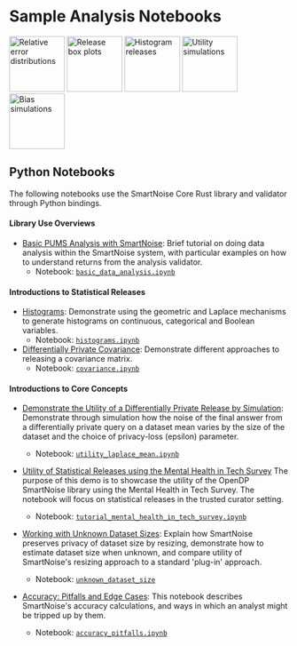 # Sample Analysis Notebooks

[<img src="/images/figs/plugin_mean_comparison.png" alt="Relative error distributions" height="100">](https://github.com/opendifferentialprivacy/smartnoise-samples/tree/master/analysis)
[<img src="/images/figs/example_size.png" alt="Release box plots" height="100">](https://github.com/opendifferentialprivacy/smartnoise-samples/tree/master/analysis)
[<img src="/images/figs/example_education.png" alt="Histogram releases" height="100">](https://github.com/opendifferentialprivacy/smartnoise-samples/tree/master/analysis)
[<img src="/images/figs/example_utility.png" alt="Utility simulations" height="100">](https://github.com/opendifferentialprivacy/smartnoise-samples/tree/master/analysis)
[<img src="/images/figs/example_simulations.png" alt="Bias simulations" height="100">](https://github.com/opendifferentialprivacy/smartnoise-samples/tree/master/analysis)

## Python Notebooks 
The following notebooks use the SmartNoise Core Rust library and validator through Python bindings.

#### Library Use Overviews
* [Basic PUMS Analysis with SmartNoise](https://github.com/opendifferentialprivacy/smartnoise-samples/blob/master/analysis/basic_data_analysis.ipynb):  Brief tutorial on doing data analysis within the SmartNoise system, with particular examples on how to understand returns from the analysis validator. 
  - Notebook: [`basic_data_analysis.ipynb`](https://github.com/opendifferentialprivacy/smartnoise-samples/blob/master/analysis/basic_data_analysis.ipynb)

#### Introductions to Statistical Releases
* [Histograms](https://github.com/opendifferentialprivacy/smartnoise-samples/blob/master/analysis/histograms.ipynb): Demonstrate using the geometric and Laplace mechanisms to generate histograms on continuous, categorical and Boolean variables. 
  - Notebook: [`histograms.ipynb`](https://github.com/opendifferentialprivacy/smartnoise-samples/blob/master/analysis/histograms.ipynb)
* [Differentially Private Covariance](https://github.com/opendifferentialprivacy/smartnoise-samples/blob/master/analysis/covariance.ipynb): Demonstrate different approaches to releasing a covariance matrix. 
  - Notebook: [`covariance.ipynb`](https://github.com/opendifferentialprivacy/smartnoise-samples/blob/master/analysis/covariance.ipynb)

#### Introductions to Core Concepts
* [Demonstrate the Utility of a Differentially Private Release by Simulation](https://github.com/opendifferentialprivacy/smartnoise-samples/blob/master/analysis/utility_laplace_mean.ipynb): Demonstrate through simulation how the noise of the final answer from a differentially private query on a dataset mean varies by the size of the dataset and the choice of privacy-loss (epsilon) parameter. 
  - Notebook: [`utility_laplace_mean.ipynb`](https://github.com/opendifferentialprivacy/smartnoise-samples/blob/master/analysis/utility_laplace_mean.ipynb)
* [Utility of Statistical Releases using the Mental Health in Tech Survey](https://github.com/opendp/smartnoise-samples/blob/master/analysis/tutorial_mental_health_in_tech_survey.ipynb) The purpose of this demo is to showcase the utility of the OpenDP SmartNoise library using the Mental Health in Tech Survey. The notebook will focus on statistical releases in the trusted curator setting. 
  - Notebook: [`tutorial_mental_health_in_tech_survey.ipynb`](https://github.com/opendifferentialprivacy/smartnoise-samples/blob/master/analysis/tutorial_mental_health_in_tech_survey.ipynb)

* [Working with Unknown Dataset Sizes](https://github.com/opendifferentialprivacy/smartnoise-samples/blob/master/analysis/unknown_dataset_size.ipynb):  Explain how SmartNoise preserves privacy of dataset size by resizing, demonstrate how to estimate dataset size when unknown, and compare utility of SmartNoise's resizing approach to a standard 'plug-in' approach. 
  - Notebook: [`unknown_dataset_size`](https://github.com/opendifferentialprivacy/smartnoise-samples/blob/master/analysis/unknown_dataset_size.ipynb)
* [Accuracy: Pitfalls and Edge Cases](https://github.com/opendifferentialprivacy/smartnoise-samples/blob/master/analysis/accuracy_pitfalls.ipynb): This notebook describes SmartNoise's accuracy calculations, and ways in which an analyst might be tripped up by them. 
  - Notebook: [`accuracy_pitfalls.ipynb`](https://github.com/opendifferentialprivacy/smartnoise-samples/blob/master/analysis/accuracy_pitfalls.ipynb)

